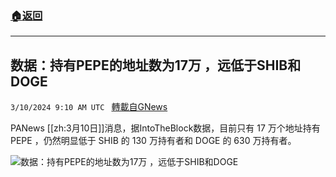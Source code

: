 ###  [:house:返回](README.md)
---


## 数据：持有PEPE的地址数为17万 ，远低于SHIB和DOGE
`3/10/2024 9:10 AM UTC ` [轉載自GNews](https://gnews.org/articles/2381420)

PANews [[zh:3月10日]]消息，据IntoTheBlock数据，目前只有 17 万个地址持有PEPE ，仍然明显低于 SHIB 的 130 万持有者和 DOGE 的 630 万持有者。

![数据：持有PEPE的地址数为17万 ，远低于SHIB和DOGE](https://cdn-img.panewslab.com/panews/2024/03/10/images/5VXlYkP0su.png "数据：持有PEPE的地址数为17万 ，远低于SHIB和DOGE")
